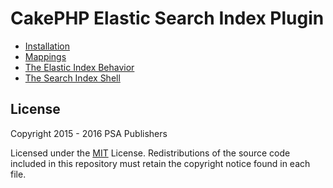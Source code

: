 # CakePHP Elastic Search Index Plugin

* [Installation](Installation.md)
* [Mappings](Mappings.md)
* [The Elastic Index Behavior](The-Elastic-Index-Behavior.md)
* [The Search Index Shell](The-Search-Index-Shell.md)

## License

Copyright 2015 - 2016 PSA Publishers

Licensed under the [MIT](http://www.opensource.org/licenses/mit-license.php) License. Redistributions of the source code included in this repository must retain the copyright notice found in each file.
